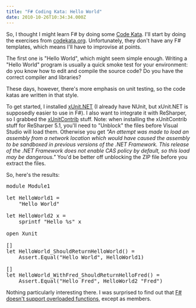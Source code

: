 ```yaml
---
title: "F# Coding Kata: Hello World"
date: 2010-10-26T10:34:34.000Z
---
```

So, I thought I might learn F# by doing some [Code Kata](http://codekata.pragprog.com/). I'll start by doing the exercises from [codekata.org](http://codingkata.org/). Unfortunately, they don't have any F# templates, which means I'll have to improvise at points.

The first one is "Hello World", which might seem simple enough. Writing a "Hello World" program is usually a quick smoke test for your environment: do you know how to edit and compile the source code? Do you have the correct compiler and libraries?

These days, however, there's more emphasis on unit testing, so the code katas are written in that style.

To get started, I installed [xUnit.NET](http://xunit.codeplex.com/) (I already have NUnit, but xUnit.NET is supposedly easier to use in F#). I also want to integrate it with ReSharper, so I grabbed the [xUnitContrib](http://xunitcontrib.codeplex.com/) stuff. Note: when installing the xUnitContrib stuff for ReSharper 5.1, you'll need to "Unblock" the files before Visual Studio will load them. Otherwise you get _"An attempt was made to load an assembly from a network location which would have caused the assembly to be sandboxed in previous versions of the .NET Framework. This release of the .NET Framework does not enable CAS policy by default, so this load may be dangerous."_ You'd be better off unblocking the ZIP file before you extract the files.

So, here's the results:

<pre>module Module1  

let HelloWorld1 =  
    "Hello World"  

let HelloWorld2 x =  
    sprintf "Hello %s" x  

open Xunit  

[<Fact>]  
let HelloWorld_ShouldReturnHelloWorld() =  
    Assert.Equal("Hello World", HelloWorld1)  

[<Fact>]  
let HelloWorld_WithFred_ShouldReturnHelloFred() =  
    Assert.Equal("Hello Fred", HelloWorld2 "Fred")  
</pre>

Nothing particularly interesting there. I was surprised to find out that [F# doesn't support overloaded functions](http://stackoverflow.com/questions/2260939/f-overloading-functions), except as members.